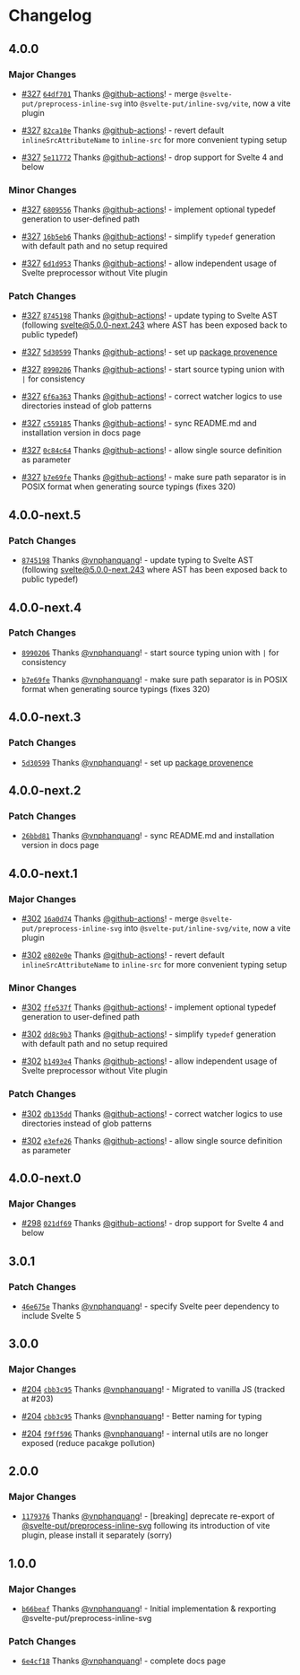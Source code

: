 # Changelog

## 4.0.0

### Major Changes

- [#327](https://github.com/vnphanquang/svelte-put/pull/327) [`64df701`](https://github.com/vnphanquang/svelte-put/commit/64df701eb57bfcc85b5dd6fffab3591b48df42ca) Thanks [@github-actions](https://github.com/apps/github-actions)! - merge `@svelte-put/preprocess-inline-svg` into `@svelte-put/inline-svg/vite`, now a vite plugin

- [#327](https://github.com/vnphanquang/svelte-put/pull/327) [`82ca10e`](https://github.com/vnphanquang/svelte-put/commit/82ca10eb72f204b3b55c3b55474ca35371df0392) Thanks [@github-actions](https://github.com/apps/github-actions)! - revert default `inlineSrcAttributeName` to `inline-src` for more convenient typing setup

- [#327](https://github.com/vnphanquang/svelte-put/pull/327) [`5e11772`](https://github.com/vnphanquang/svelte-put/commit/5e11772245ba9eedf3cf0a2326892c885175ebdf) Thanks [@github-actions](https://github.com/apps/github-actions)! - drop support for Svelte 4 and below

### Minor Changes

- [#327](https://github.com/vnphanquang/svelte-put/pull/327) [`6809556`](https://github.com/vnphanquang/svelte-put/commit/6809556097c17737f63787dfc041678e5dac6296) Thanks [@github-actions](https://github.com/apps/github-actions)! - implement optional typedef generation to user-defined path

- [#327](https://github.com/vnphanquang/svelte-put/pull/327) [`16b5eb6`](https://github.com/vnphanquang/svelte-put/commit/16b5eb64be59c00d700ea7f4accee842f3c38b24) Thanks [@github-actions](https://github.com/apps/github-actions)! - simplify `typedef` generation with default path and no setup required

- [#327](https://github.com/vnphanquang/svelte-put/pull/327) [`6d1d953`](https://github.com/vnphanquang/svelte-put/commit/6d1d953da50711e114c9a24b351577b999275c72) Thanks [@github-actions](https://github.com/apps/github-actions)! - allow independent usage of Svelte preprocessor without Vite plugin

### Patch Changes

- [#327](https://github.com/vnphanquang/svelte-put/pull/327) [`8745198`](https://github.com/vnphanquang/svelte-put/commit/874519803cc04f1124d7d028ab5029937bf921f3) Thanks [@github-actions](https://github.com/apps/github-actions)! - update typing to Svelte AST (following [svelte@5.0.0-next.243](https://github.com/sveltejs/svelte/releases/tag/svelte%405.0.0-next.243) where AST has been exposed back to public typedef)

- [#327](https://github.com/vnphanquang/svelte-put/pull/327) [`5d30599`](https://github.com/vnphanquang/svelte-put/commit/5d3059929a1846fae63e8e35a1423544321f55cc) Thanks [@github-actions](https://github.com/apps/github-actions)! - set up [package provenence](https://docs.npmjs.com/generating-provenance-statements#publishing-packages-with-provenance-via-github-actions)

- [#327](https://github.com/vnphanquang/svelte-put/pull/327) [`8990206`](https://github.com/vnphanquang/svelte-put/commit/89902067a60ebe05a18b34c6fbb0eb8ba1a965a1) Thanks [@github-actions](https://github.com/apps/github-actions)! - start source typing union with `|` for consistency

- [#327](https://github.com/vnphanquang/svelte-put/pull/327) [`6f6a363`](https://github.com/vnphanquang/svelte-put/commit/6f6a3630a94cad849d5b43b33765549d337b288c) Thanks [@github-actions](https://github.com/apps/github-actions)! - correct watcher logics to use directories instead of glob patterns

- [#327](https://github.com/vnphanquang/svelte-put/pull/327) [`c559185`](https://github.com/vnphanquang/svelte-put/commit/c55918517ef53fbc07870fa33e1f6c2e13e7c995) Thanks [@github-actions](https://github.com/apps/github-actions)! - sync README.md and installation version in docs page

- [#327](https://github.com/vnphanquang/svelte-put/pull/327) [`0c84c64`](https://github.com/vnphanquang/svelte-put/commit/0c84c644c3c4d34adaec89c5d7a73a6223cbf004) Thanks [@github-actions](https://github.com/apps/github-actions)! - allow single source definition as parameter

- [#327](https://github.com/vnphanquang/svelte-put/pull/327) [`b7e69fe`](https://github.com/vnphanquang/svelte-put/commit/b7e69fe31946fe875454f764ec4a81f377ad7603) Thanks [@github-actions](https://github.com/apps/github-actions)! - make sure path separator is in POSIX format when generating source typings (fixes 320)

## 4.0.0-next.5

### Patch Changes

- [`8745198`](https://github.com/vnphanquang/svelte-put/commit/874519803cc04f1124d7d028ab5029937bf921f3) Thanks [@vnphanquang](https://github.com/vnphanquang)! - update typing to Svelte AST (following [svelte@5.0.0-next.243](https://github.com/sveltejs/svelte/releases/tag/svelte%405.0.0-next.243) where AST has been exposed back to public typedef)

## 4.0.0-next.4

### Patch Changes

- [`8990206`](https://github.com/vnphanquang/svelte-put/commit/89902067a60ebe05a18b34c6fbb0eb8ba1a965a1) Thanks [@vnphanquang](https://github.com/vnphanquang)! - start source typing union with `|` for consistency

- [`b7e69fe`](https://github.com/vnphanquang/svelte-put/commit/b7e69fe31946fe875454f764ec4a81f377ad7603) Thanks [@vnphanquang](https://github.com/vnphanquang)! - make sure path separator is in POSIX format when generating source typings (fixes 320)

## 4.0.0-next.3

### Patch Changes

- [`5d30599`](https://github.com/vnphanquang/svelte-put/commit/5d3059929a1846fae63e8e35a1423544321f55cc) Thanks [@vnphanquang](https://github.com/vnphanquang)! - set up [package provenence](https://docs.npmjs.com/generating-provenance-statements#publishing-packages-with-provenance-via-github-actions)

## 4.0.0-next.2

### Patch Changes

- [`26bbd81`](https://github.com/vnphanquang/svelte-put/commit/26bbd813c1e65ead04d5d6bcb29b97a34045646b) Thanks [@vnphanquang](https://github.com/vnphanquang)! - sync README.md and installation version in docs page

## 4.0.0-next.1

### Major Changes

- [#302](https://github.com/vnphanquang/svelte-put/pull/302) [`16a0d74`](https://github.com/vnphanquang/svelte-put/commit/16a0d744b28d1a9c9f2d50328d84c90432b1946e) Thanks [@github-actions](https://github.com/apps/github-actions)! - merge `@svelte-put/preprocess-inline-svg` into `@svelte-put/inline-svg/vite`, now a vite plugin

- [#302](https://github.com/vnphanquang/svelte-put/pull/302) [`e802e0e`](https://github.com/vnphanquang/svelte-put/commit/e802e0ede6c22186c33a57b052114087a0433585) Thanks [@github-actions](https://github.com/apps/github-actions)! - revert default `inlineSrcAttributeName` to `inline-src` for more convenient typing setup

### Minor Changes

- [#302](https://github.com/vnphanquang/svelte-put/pull/302) [`ffe537f`](https://github.com/vnphanquang/svelte-put/commit/ffe537fc9296c11a5782e8e34d6a746658be6226) Thanks [@github-actions](https://github.com/apps/github-actions)! - implement optional typedef generation to user-defined path

- [#302](https://github.com/vnphanquang/svelte-put/pull/302) [`dd8c9b3`](https://github.com/vnphanquang/svelte-put/commit/dd8c9b34fd360f37a47217b6b69409a5b288c490) Thanks [@github-actions](https://github.com/apps/github-actions)! - simplify `typedef` generation with default path and no setup required

- [#302](https://github.com/vnphanquang/svelte-put/pull/302) [`b1493e4`](https://github.com/vnphanquang/svelte-put/commit/b1493e418200a70b29a250048d2ab131887ac671) Thanks [@github-actions](https://github.com/apps/github-actions)! - allow independent usage of Svelte preprocessor without Vite plugin

### Patch Changes

- [#302](https://github.com/vnphanquang/svelte-put/pull/302) [`db135dd`](https://github.com/vnphanquang/svelte-put/commit/db135dd83a183115c98a462d525b5cae4ca55474) Thanks [@github-actions](https://github.com/apps/github-actions)! - correct watcher logics to use directories instead of glob patterns

- [#302](https://github.com/vnphanquang/svelte-put/pull/302) [`e3efe26`](https://github.com/vnphanquang/svelte-put/commit/e3efe260d8c909b530bf5f5b024fbebdf1fb2b6c) Thanks [@github-actions](https://github.com/apps/github-actions)! - allow single source definition as parameter

## 4.0.0-next.0

### Major Changes

- [#298](https://github.com/vnphanquang/svelte-put/pull/298) [`021df69`](https://github.com/vnphanquang/svelte-put/commit/021df69843737226e4a147ff963df54463d81a77) Thanks [@github-actions](https://github.com/apps/github-actions)! - drop support for Svelte 4 and below

## 3.0.1

### Patch Changes

- [`46e675e`](https://github.com/vnphanquang/svelte-put/commit/46e675e05e87ca042af231cd059dc944cd6080d5) Thanks [@vnphanquang](https://github.com/vnphanquang)! - specify Svelte peer dependency to include Svelte 5

## 3.0.0

### Major Changes

- [#204](https://github.com/vnphanquang/svelte-put/pull/204) [`cbb3c95`](https://github.com/vnphanquang/svelte-put/commit/cbb3c95408971b114edcf22ef3f930912f3144f5) Thanks [@vnphanquang](https://github.com/vnphanquang)! - Migrated to vanilla JS (tracked at #203)

- [#204](https://github.com/vnphanquang/svelte-put/pull/204) [`cbb3c95`](https://github.com/vnphanquang/svelte-put/commit/cbb3c95408971b114edcf22ef3f930912f3144f5) Thanks [@vnphanquang](https://github.com/vnphanquang)! - Better naming for typing

- [#204](https://github.com/vnphanquang/svelte-put/pull/204) [`f9ff596`](https://github.com/vnphanquang/svelte-put/commit/f9ff5968a9ffdfbdcb4988afcb6068fbe6069f07) Thanks [@vnphanquang](https://github.com/vnphanquang)! - internal utils are no longer exposed (reduce pacakge pollution)

## 2.0.0

### Major Changes

- [`1179376`](https://github.com/vnphanquang/svelte-put/commit/11793763c6579ed092a114eea0e8fc6f56f3a845) Thanks [@vnphanquang](https://github.com/vnphanquang)! - [breaking] deprecate re-export of [@svelte-put/preprocess-inline-svg](https://svelte-put.vnphanquang.com/docs/preprocess-inline-svg) following its introduction of vite plugin, please install it separately (sorry)

## 1.0.0

### Major Changes

- [`b66beaf`](https://github.com/vnphanquang/svelte-put/commit/b66beaf82a936b5d94cac6b81854bf3cce4f0586) Thanks [@vnphanquang](https://github.com/vnphanquang)! - Initial implementation & rexporting @svelte-put/preprocess-inline-svg

### Patch Changes

- [`6e4cf18`](https://github.com/vnphanquang/svelte-put/commit/6e4cf18abb09f1194f030763631747e521514912) Thanks [@vnphanquang](https://github.com/vnphanquang)! - complete docs page
